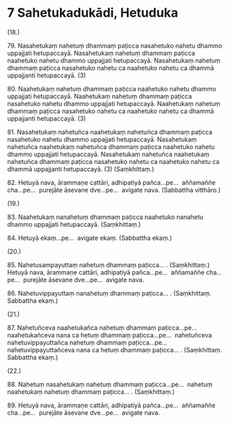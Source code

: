

# 7 Sahetukadukādi, Hetuduka


(18.)

79\. Nasahetukaṃ nahetuṃ dhammaṃ paṭicca nasahetuko nahetu dhammo uppajjati hetupaccayā. Nasahetukaṃ nahetuṃ dhammaṃ paṭicca naahetuko nahetu dhammo uppajjati hetupaccayā. Nasahetukaṃ nahetuṃ dhammaṃ paṭicca nasahetuko nahetu ca naahetuko nahetu ca dhammā uppajjanti hetupaccayā. (3)

80\. Naahetukaṃ nahetuṃ dhammaṃ paṭicca naahetuko nahetu dhammo uppajjati hetupaccayā. Naahetukaṃ nahetuṃ dhammaṃ paṭicca nasahetuko nahetu dhammo uppajjati hetupaccayā. Naahetukaṃ nahetuṃ dhammaṃ paṭicca nasahetuko nahetu ca naahetuko nahetu ca dhammā uppajjanti hetupaccayā. (3)

81\. Nasahetukaṃ nahetuñca naahetukaṃ nahetuñca dhammaṃ paṭicca nasahetuko nahetu dhammo uppajjati hetupaccayā. Nasahetukaṃ nahetuñca naahetukaṃ nahetuñca dhammaṃ paṭicca naahetuko nahetu dhammo uppajjati hetupaccayā. Nasahetukaṃ nahetuñca naahetukaṃ nahetuñca dhammaṃ paṭicca nasahetuko nahetu ca naahetuko nahetu ca dhammā uppajjanti hetupaccayā. (3) (Saṃkhittaṃ.)

82\. Hetuyā nava, ārammaṇe cattāri, adhipatiyā pañca…pe…  aññamaññe cha…pe…  purejāte āsevane dve…pe…  avigate nava. (Sabbattha vitthāro.)

(19.)

83\. Naahetukaṃ nanahetuṃ dhammaṃ paṭicca naahetuko nanahetu dhammo uppajjati hetupaccayā. (Saṃkhittaṃ.)

84\. Hetuyā ekaṃ…pe…  avigate ekaṃ. (Sabbattha ekaṃ.)

(20.)

85\. Nahetusampayuttaṃ nahetuṃ dhammaṃ paṭicca… . (Saṃkhittaṃ.) Hetuyā nava, ārammaṇe cattāri, adhipatiyā pañca…pe…  aññamaññe cha…pe…  purejāte āsevane dve…pe…  avigate nava.

86\. Nahetuvippayuttaṃ nanahetuṃ dhammaṃ paṭicca… . (Saṃkhittaṃ. Sabbattha ekaṃ.)

(21.)

87\. Nahetuñceva naahetukañca nahetuṃ dhammaṃ paṭicca…pe…  naahetukañceva nana ca hetuṃ dhammaṃ paṭicca…pe…  nahetuñceva nahetuvippayuttañca nahetuṃ dhammaṃ paṭicca…pe…  nahetuvippayuttañceva nana ca hetuṃ dhammaṃ paṭicca… . (Saṃkhittaṃ. Sabbattha ekaṃ.)

(22.)

88\. Nahetuṃ nasahetukaṃ nahetuṃ dhammaṃ paṭicca…pe…  nahetuṃ naahetukaṃ nahetuṃ dhammaṃ paṭicca… . (Saṃkhittaṃ.)

89\. Hetuyā nava, ārammaṇe cattāri, adhipatiyā pañca…pe…  aññamaññe cha…pe…  purejāte āsevane dve…pe…  avigate nava.




